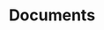 ---
title: Documents
last_updated: December 18, 2023
summary: "This section contains Documents from the workshop held on December 8, 2023."
sidebar: mydoc_sidebar
permalink: document_2023_12_08.html
folder: Documents
---